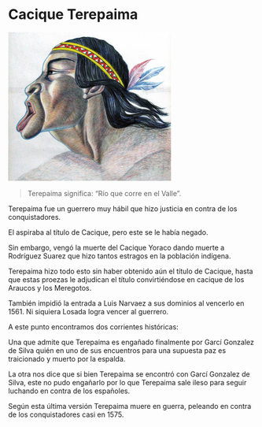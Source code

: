 # Cacique Terepaima

![terepaima](./img/terepaima.png)

>Terepaima significa: “Río que corre en el Valle”.

Terepaima fue un guerrero muy hábil que hizo justicia en contra de los conquistadores. 

El aspiraba al título de Cacique, pero este se le había negado. 

Sin embargo, vengó la muerte del Cacique Yoraco dando muerte a Rodríguez Suarez que hizo tantos estragos en la población indígena. 

Terepaima hizo todo esto sin haber obtenido aún el título de Cacique, hasta que estas proezas le adjudican el título convirtiéndose en cacique de los Araucos y los Meregotos.

También impidió la entrada a Luis Narvaez a sus dominios al vencerlo en 1561. Ni siquiera Losada logra vencer al guerrero.

A este punto encontramos dos corrientes históricas:

Una que admite que Terepaima es engañado finalmente por Garcí Gonzalez de Silva quién en uno de sus encuentros para una supuesta paz es traicionado y muerto por la espalda.

La otra nos dice que si bien Terepaima se encontró con Garcí Gonzalez de Silva, este no pudo engañarlo por lo que Terepaima sale ileso para seguir luchando en contra de los españoles. 

Según esta última versión Terepaima muere en guerra, peleando en contra de los conquistadores casi en 1575.
